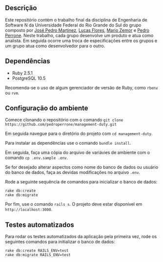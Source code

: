 ## Descrição

Este repositório contém o trabalho final da disciplina de Engenharia de Software N da Universidade Federal do Rio Grande do Sul do grupo composto por [José Pedro Martinez](https://github.com/jotapem), [Lucas Flores](https://github.com/pacluke), [Mario Zemor](https://github.com/mgfzemor) e [Pedro Perrone](https://github.com/pedroperrone). Neste trabalho, cada grupo desenvolve um produto e atua como analista. Em seguida ocorre uma troca de especificações entre os grupos e um grupo atua como desenvolvedor para o outro.

## Dependências
* Ruby 2.5.1
* PostgreSQL 10.5

Recomenda-se o uso de algum gerenciador de versão de Ruby, como `rbenv` ou `rvm`.

## Configuração do ambiente

Comece clonando o repositório com o comando
`git clone https://github.com/pedroperrone/management-duty.git`

Em seguida navegue para o diretório do projeto com
`cd management-duty`.

Para instalar as dependências use o comando
`bundle install`.

Em seguida, faça uma cópia do arquivo de variávies de ambiente com o comando
`cp .env.sample .env`.

Se for desejado alterar aspectos como nome do banco de dados ou usuário do banco de dados, faça as devidas modificações no arquivo `.env`.

Rode a seguinte sequência de comandos para inicializar o banco de dados:
```
rake db:create
rake db:migrate
```

Por fim, use o comando `rails s`. O projeto deve estar disponível em `http://localhost:3000`.

## Testes automatizados

Para rodar os testes automatizados da aplicação pela primeira vez, rode os seguintes comandos para initializar o banco de dados:
```
rake db:create RAILS_ENV=test
rake db:migrate RAILS_ENV=test
```
